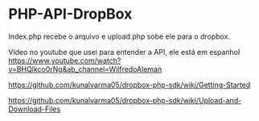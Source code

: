 # PHP-API-DropBox
 Index.php recebe o arquivo e upload.php sobe ele para o dropbox.
 
 Vídeo no youtube que usei para entender a API, ele está em espanhol https://www.youtube.com/watch?v=BHQlkco0rNg&ab_channel=WilfredoAleman
 
 https://github.com/kunalvarma05/dropbox-php-sdk/wiki/Getting-Started
 
 https://github.com/kunalvarma05/dropbox-php-sdk/wiki/Upload-and-Download-Files
